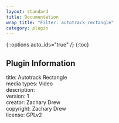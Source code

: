 ```yaml
---
layout: standard
title: Documentation
wrap_title: "Filter: autotrack_rectangle"
category: plugin
---
```

{::options auto_ids="true" /}
{:toc}

## Plugin Information

title: Autotrack Rectangle  
media types:
Video  
description:   
version: 1  
creator: Zachary Drew  
copyright: Zachary Drew  
license: GPLv2  

